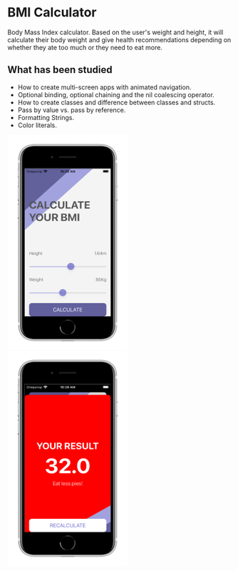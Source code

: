 
#  BMI Calculator

Body Mass Index calculator. Based on the user's weight and height, it will calculate their body weight and give health recommendations depending on whether they ate too much or they need to eat more.

## What has been studied

* How to create multi-screen apps with animated navigation.
* Optional binding, optional chaining and the nil coalescing operator.
* How to create classes and difference between classes and structs. 
* Pass by value vs. pass by reference. 
* Formatting Strings. 
* Color literals.


<tr>
  <td><img src="Documentation/readme-screenshot-one.png" width=270 height=480></td>
  <td><img src="Documentation/readme-screenshot-two.png" width=270 height=480></td>
</tr>
